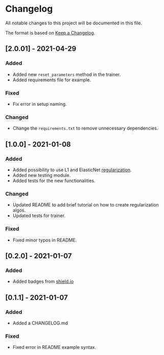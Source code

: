 # Changelog

All notable changes to this project will be documented in this file.

The format is based on [Keep a Changelog](http://keepachangelog.com/en/1.0.0/).

## [2.0.01] - 2021-04-29

### Added

- Added new `reset_parameters` method in the trainer.
- Added requirements file for example.

### Fixed

- Fix error in setup naming.

### Changed

- Change the `requirements.txt` to remove unnecessary dependencies.


## [1.0.0] - 2021-01-08

### Added

- Added possibility to use L1 and ElasticNet [regularization](https://github.com/Xylambda/torchfitter/pull/3).
- Added new testing module.
- Added tests for the new functionalities.

### Changed

- Updated README to add brief tutorial on how to create regularization algos.
- Updated tests for trainer.

### Fixed

- Fixed minor typos in README.


## [0.2.0] - 2021-01-07

### Added

- Added badges from [shield.io](https://shields.io/)


## [0.1.1] - 2021-01-07

### Added

- Added a CHANGELOG.md

### Fixed

- Fixed error in README example syntax.